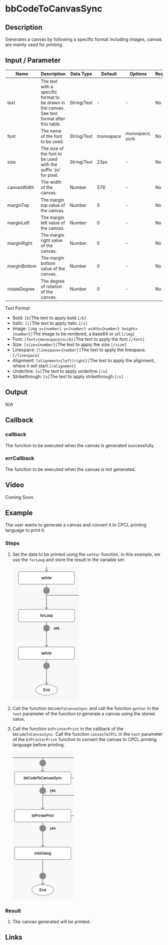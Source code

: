 # bbCodeToCanvasSync

## Description

Generates a canvas by following a specific format including images, canvas are mainly used for printing.

## Input / Parameter

| Name | Description | Data Type | Default | Options | Required |
| ------ | ------ | ------ | ------ | ------ | ------ |
| text | The text with a specific format to be drawn in the canvas. See text format after this table. | String/Text | - | - | No |
| font | The name of the font to be used. | String/Text | monospace | monospace, ocrb | No | 
| size | The size of the font to be used with the suffix 'px' for pixel. | String/Text | 23px | - | No | 
| canvasWidth | The width of the canvas. | Number | 576 | - | No | 
| marginTop | The margin top value of the canvas. | Number | 0 | - | No | 
| marginLeft | The margin left value of the canvas. | Number | 0 | - | No | 
| marginRight | The margin right value of the canvas. | Number | 0 | - | No | 
| marginBottom | The margin bottom value of the canvas. | Number | 0 | - | No | 
| rotateDegree | The degree of rotation of the canvas. | Number | 0 | - | No | 

<!-- | callback | When the function was triggered successfully. | Function List | - | - | No | -->
<!-- | errCallback | When the function trigger failed successfully. | Function List | - | - | No | -->

Text Format

- Bold: ```[b]```The text to apply bold.```[/b]```
- Italic: ```[i]```The text to apply italic.```[/i]```
- Image: ```[img x={number} y={number} width={number} height={number}]```The image to be rendered, a base64 or url.```[/img]```
- Font: ```[font={monospace|ocrb}]```The text to apply the font.```[/font]```
- Size: ```[size={number}]```The text to apply the size.```[/size]```
- Linespace: ```[linespace={number}]```The text to apply the linespace.```[/linespace]```
- Alignment: ```[alignment={left|right}]```The text to apply the alignment, where it will start.```[/alignment]```
- Underline: ```[u]```The text to apply underline.```[/u]```
- Strikethrough: ```[s]```The text to apply strikethrough.```[/s]```

## Output

N/A

## Callback

### callback

The function to be executed when the canvas is generated successfully.

### errCallback

The function to be executed when the canvas is not generated.

## Video

Coming Soon.

<!-- Format: [![Video]({image-path}?raw=true)]({url-link}) -->

## Example

The user wants to generate a canvas and convert it to CPCL printing language to print it.

<!-- Share a scenario, like a user requirements. -->

### Steps

1. Set the data to be printed using the `setVar` function. In this example, we use the `forLoop` and store the result in the variable set.

    ![](../bbCodeToCanvasSync/bbCodeToCanvasSync-step-1.png)

2. Call the function `bbCodeToCanvasSync` and call the function `getVar` in the `text` parameter of the function to generate a canvas using the stored value.

2. Call the function `btPrinterPrint` in the callback of the `bbCodeToCanvasSync`. Call the function `canvasToCPCL` in the `text` parameter of the `btPrinterPrint` function to convert the canvas to CPCL printing language before printing.

    ![](../bbCodeToCanvasSync/bbCodeToCanvasSync-step-2.png?raw=true)

<!-- Show the steps and share some screenshots.

1. .....

Format: ![]({image-path}?raw=true) -->

### Result
    
1. The canvas generated will be printed.

<!-- Explain the output.

Format: ![]({image-path}?raw=true) -->

## Links
